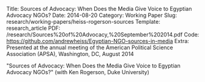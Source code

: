 Title: Sources of Advocacy: When Does the Media Give Voice to Egyptian Advocacy NGOs?
Date: 2014-08-20
Category: Working Paper
Slug: research/working-papers/heiss-rogerson-sources
Template: research_article
PDF: /research/Sources%20of%20Advocacy,%20September%202014.pdf
Code: https://github.com/andrewheiss/Egyptian-NGO-sources-in-media
Extra: Presented at the annual meeting of the American Political Science Association (APSA), Washington, DC, August 2014

"Sources of Advocacy: When Does the Media Give Voice to Egyptian Advocacy NGOs?" (with Ken Rogerson, Duke University)
